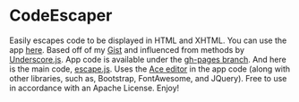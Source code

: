 # CodeEscaper
Easily escapes code to be displayed in HTML and XHTML. You can use the app [here](http://chrynan.com/CodeEscaper/). Based off of my [Gist](https://gist.github.com/chRyNaN/270c2761bb6c6642fd7e66df53013465) and influenced from methods by [Underscore.js](http://underscorejs.org/). App code is available under the [gh-pages branch](https://github.com/chRyNaN/CodeEscaper/tree/gh-pages). And here is the main code, [escape.js](https://github.com/chRyNaN/CodeEscaper/blob/master/escape.js). Uses the [Ace editor](https://ace.c9.io/#nav=about) in the app code (along with other libraries, such as, Bootstrap, FontAwesome, and JQuery). Free to use in accordance with an Apache License. Enjoy!
